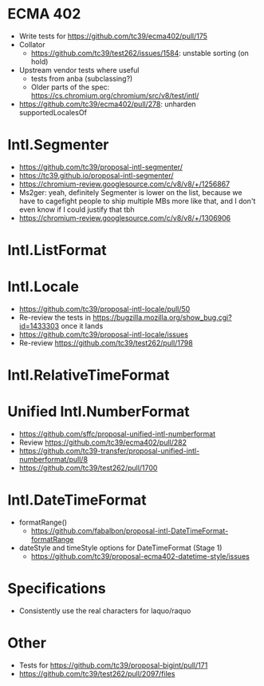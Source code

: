 ECMA 402
========
- Write tests for https://github.com/tc39/ecma402/pull/175
- Collator
  - https://github.com/tc39/test262/issues/1584: unstable sorting (on hold)
- Upstream vendor tests where useful
  - tests from anba (subclassing?)
  - Older parts of the spec: https://cs.chromium.org/chromium/src/v8/test/intl/
- https://github.com/tc39/ecma402/pull/278: unharden supportedLocalesOf

Intl.Segmenter
==============
- https://github.com/tc39/proposal-intl-segmenter/
- https://tc39.github.io/proposal-intl-segmenter/
- https://chromium-review.googlesource.com/c/v8/v8/+/1256867
- <Waldo> Ms2ger: yeah, definitely Segmenter is lower on the list, because we have to cagefight people to ship multiple MBs more like that, and I don't even know if I could justify that tbh
- https://chromium-review.googlesource.com/c/v8/v8/+/1306906

Intl.ListFormat
===============

Intl.Locale
===========
- https://github.com/tc39/proposal-intl-locale/pull/50
- Re-review the tests in https://bugzilla.mozilla.org/show_bug.cgi?id=1433303 once it lands
- https://github.com/tc39/proposal-intl-locale/issues
- Re-review https://github.com/tc39/test262/pull/1798

Intl.RelativeTimeFormat
=======================

Unified Intl.NumberFormat
=========================
- https://github.com/sffc/proposal-unified-intl-numberformat
- Review https://github.com/tc39/ecma402/pull/282
- https://github.com/tc39-transfer/proposal-unified-intl-numberformat/pull/8
- https://github.com/tc39/test262/pull/1700

Intl.DateTimeFormat
===================
- formatRange()
  - https://github.com/fabalbon/proposal-intl-DateTimeFormat-formatRange
- dateStyle and timeStyle options for DateTimeFormat (Stage 1)
  - https://github.com/tc39/proposal-ecma402-datetime-style/issues

Specifications
==============
- Consistently use the real characters for laquo/raquo

Other
=====
- Tests for https://github.com/tc39/proposal-bigint/pull/171
- https://github.com/tc39/test262/pull/2097/files
